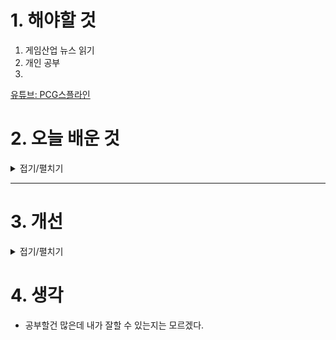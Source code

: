 
# 1. 해야할 것

1. 게임산업 뉴스 읽기 
2. 개인 공부  
3. 

[유튜브: PCG스플라인](https://www.youtube.com/watch?v=QnXj8LfyVXk)


# 2. 오늘 배운 것

<details>
<summary>접기/펼치기</summary>




</details>

****


# 3. 개선


<details>
<summary>접기/펼치기</summary>


</details>



# 4. 생각
- 공부할건 많은데 내가 잘할 수 있는지는 모르겠다.

